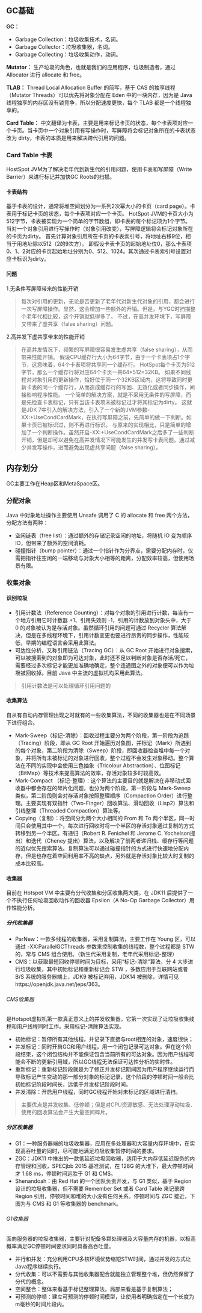 ## GC基础
**GC：**
* Garbage Collection：垃圾收集技术，名词。
* Garbage Collector：垃圾收集器，名词。
* Garbage Collecting：垃圾收集动作，动词。  

**Mutator：** 生产垃圾的角色，也就是我们的应用程序，垃圾制造者，通过 Allocator 进行 allocate 和 free。

**TLAB：** Thread Local Allocation Buffer 的简写，基于 CAS 的独享线程（Mutator Threads）可以优先将对象分配在 Eden 中的一块内存，因为是 Java 线程独享的内存区没有锁竞争，所以分配速度更快，每个 TLAB 都是一个线程独享的。

**Card Table：** 中文翻译为卡表，主要是用来标记卡页的状态，每个卡表项对应一个卡页。当卡页中一个对象引用有写操作时，写屏障将会标记对象所在的卡表状态改为 dirty，卡表的本质是用来解决跨代引用的问题。
### Card Table 卡表
HostSpot JVM为了解决老年代到新生代的引用问题，使用卡表和写屏障（Write Barrier）来进行标记并加快GC Roots的扫描。
#### 卡表结构
基于卡表的设计，通常将堆空间划分为一系列2次幂大小的卡页（card page）。卡表用于标记卡页的状态，每个卡表项对应一个卡页。
HotSpot JVM的卡页大小为512字节，卡表被实现为一个简单的字节数组，即卡表的每个标记项为1个字节。
当对一个对象引用进行写操作时（对象引用改变），写屏障逻辑将会标记对象所在的卡页为dirty。
首先计算对象引用所在卡页的卡表索引号，将地址右移9位，相当于用地址除以512（2的9次方）。
即假设卡表卡页的起始地址位0，那么卡表项0、1、2对应的卡页起始地址分别为0、512、1024。其次通过卡表索引号设置对应卡标识为dirty。
#### 问题
1.无条件写屏障带来的性能开销
> 每次对引用的更新，无论是否更新了老年代对新生代对象的引用，都会进行一次写屏障操作。显然，这会增加一些额外的开销。但是，与YGC时扫描整个老年代相比较，这个开销就低得多了。
不过，在高并发环境下，写屏障又带来了虚共享（false sharing）问题。

2.高并发下虚共享带来的性能开销
> 在高并发情况下，频繁的写屏障很容易发生虚共享（false sharing），从而带来性能开销。
假设CPU缓存行大小为64字节，由于一个卡表项占1个字节，这意味着，64个卡表项将共享同一个缓存行。
HotSpot每个卡页为512字节，那么一个缓存行将对应64个卡页一共64*512=32KB。
如果不同线程对对象引用的更新操作，恰好位于同一个32KB区域内，这将导致同时更新卡表的同一个缓存行，从而造成缓存行的写回、无效化或者同步操作，间接影响程序性能。
一个简单的解决方案，就是不采用无条件的写屏障，而是先检查卡表标记，只有当该卡表项未被标记过才将其标记为dirty。
这就是JDK 7中引入的解决方法，引入了一个新的JVM参数-XX:+UseCondCardMark，在执行写屏障之前，先简单的做一下判断。如果卡页已被标识过，则不再进行标识。
与原来的实现相比，只是简单的增加了一个判断操作。虽然开启-XX:+UseCondCardMark之后多了一些判断开销，但是却可以避免在高并发情况下可能发生的并发写卡表问题。通过减少并发写操作，进而避免出现虚共享问题（false sharing）。
## 内存划分
GC主要工作在Heap区和MetaSpace区。
### 分配对象
Java 中对象地址操作主要使用 Unsafe 调用了 C 的 allocate 和 free 两个方法，分配方法有两种：
* 空闲链表（free list）：通过额外的存储记录空闲的地址，将随机 IO 变为顺序 IO，但带来了额外的空间消耗。
* 碰撞指针（bump  pointer）：通过一个指针作为分界点，需要分配内存时，仅需把指针往空闲的一端移动与对象大小相等的距离，分配效率较高，但使用场景有限。
### 收集对象
#### 识别垃圾
* 引用计数法（Reference Counting）：对每个对象的引用进行计数，每当有一个地方引用它时计数器 +1、引用失效则 -1，引用的计数放到对象头中，大于 0 的对象被认为是存活对象。虽然循环引用的问题可通过 Recycler 算法解决，但是在多线程环境下，引用计数变更也要进行昂贵的同步操作，性能较低，早期的编程语言会采用此算法。
* 可达性分析，又称引用链法（Tracing GC）：从 GC Root 开始进行对象搜索，可以被搜索到的对象即为可达对象，此时还不足以判断对象是否存活/死亡，需要经过多次标记才能更加准确地确定，整个连通图之外的对象便可以作为垃圾被回收掉。目前 Java 中主流的虚拟机均采用此算法。
> 引用计数法是可以处理循环引用问题的
#### 收集算法
自从有自动内存管理出现之时就有的一些收集算法，不同的收集器也是在不同场景下进行组合。
* Mark-Sweep（标记-清除）：回收过程主要分为两个阶段，第一阶段为追踪（Tracing）阶段，即从 GC Root 开始遍历对象图，并标记（Mark）所遇到的每个对象，第二阶段为清除（Sweep）阶段，即回收器检查堆中每一个对象，并将所有未被标记的对象进行回收，整个过程不会发生对象移动。整个算法在不同的实现中会使用三色抽象（Tricolour Abstraction）、位图标记（BitMap）等技术来提高算法的效率，存活对象较多时较高效。
* Mark-Compact （标记-整理）：这个算法的主要目的就是解决在非移动式回收器中都会存在的碎片化问题，也分为两个阶段，第一阶段与 Mark-Sweep 类似，第二阶段则会对存活对象按照整理顺序（Compaction Order）进行整理。主要实现有双指针（Two-Finger）回收算法、滑动回收（Lisp2）算法和引线整理（Threaded Compaction）算法等。
* Copying（复制）：将空间分为两个大小相同的 From 和 To 两个半区，同一时间只会使用其中一个，每次进行回收时将一个半区的存活对象通过复制的方式转移到另一个半区。有递归（Robert R. Fenichel 和 Jerome C. Yochelson提出）和迭代（Cheney 提出）算法，以及解决了前两者递归栈、缓存行等问题的近似优先搜索算法。复制算法可以通过碰撞指针的方式进行快速地分配内存，但是也存在着空间利用率不高的缺点，另外就是存活对象比较大时复制的成本比较高。
#### 收集器
目前在 Hotspot VM 中主要有分代收集和分区收集两大类，在 JDK11 后提供了一个不执行任何垃圾回收动作的回收器 Epsilon（A No-Op Garbage Collector）用作性能分析。
##### 分代收集器
* ParNew：一款多线程的收集器，采用复制算法，主要工作在 Young 区，可以通过 -XX:ParallelGCThreads 参数来控制收集的线程数，整个过程都是 STW 的，常与 CMS 组合使用。（新生代采用复制，老年代采用标记-整理）
* CMS：以获取最短回收停顿时间为目标，采用“标记-清除”算法，分 4 大步进行垃圾收集，其中初始标记和重新标记会 STW ，多数应用于互联网站或者 B/S 系统的服务器端上，JDK9 被标记弃用，JDK14 被删除，详情可见https://openjdk.java.net/jeps/363。
###### CMS收集器
是Hotspot虚拟机第一款真正意义上的并发收集器，它第一次实现了让垃圾收集线程和用户线程同时工作。采用标记-清除算法实现。
* 初始标记：暂停所有其他线程，并记录下直接与root相连的对象，速度很快；
* 并发标记：同时开启GC和用户线程，用一个闭包记录可达对象。但在这个阶段结束，这个闭包结构并不能保证包含当前所有的可达对象。因为用户线程可能会不断的更新引用域，所以GC线程无法保证可达性分析的实时性。
* 重新标记：重新标记阶段就是为了修正并发标记期间因为用户程序继续运行而导致标记产生变动的那一部分对象的标记记录，这个阶段的停顿时间一般会比初始标记阶段时间长，远低于并发标记阶段时间。
* 并发清除：开启用户线程，同时GC线程开始对未标记的区域进行清扫。
> 主要优点是并发收集、低停顿；但是对CPU资源敏感、无法处理浮动垃圾、使用的回收算法会产生大量空间碎片。
##### 分区收集器
* G1：一种服务器端的垃圾收集器，应用在多处理器和大容量内存环境中，在实现高吞吐量的同时，尽可能地满足垃圾收集暂停时间的要求。
* ZGC：JDK11 中推出的一款低延迟垃圾回收器，适用于大内存低延迟服务的内存管理和回收，SPECjbb 2015 基准测试，在 128G 的大堆下，最大停顿时间才 1.68 ms，停顿时间远胜于 G1 和 CMS。
* Shenandoah：由 Red Hat 的一个团队负责开发，与 G1 类似，基于 Region 设计的垃圾收集器，但不需要 Remember Set 或者 Card Table 来记录跨 Region 引用，停顿时间和堆的大小没有任何关系。停顿时间与 ZGC 接近，下图为与 CMS 和 G1 等收集器的 benchmark。
###### G1收集器
面向服务器的垃圾收集器，主要针对配备多颗处理器及大容量内存的机器，以极高概率满足GC停顿时间要求同时具备高吞吐量。
* 并行和并发：充分利用CPU多核环境优势缩短STW时间，通过并发的方式让Java程序继续执行。
* 分代收集：可以不需要与其他收集器配合就能独立管理整个堆，但仍然保留了分代的概念。
* 空间整合：整体来看基于标记整理算法，局部来看是基于复制算法；
* 可预测的停顿：建立可预测的停顿时间模型，让使用者明确指定在一个长度为m毫秒的时间片段内。